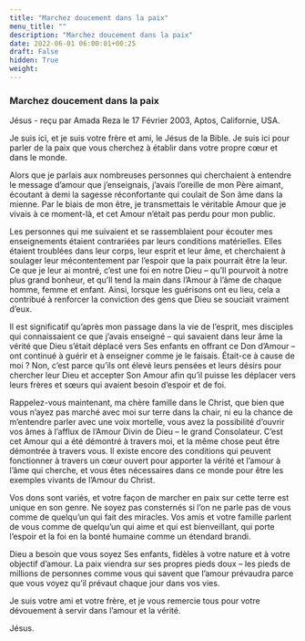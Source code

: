 ```yaml
---
title: "Marchez doucement dans la paix"
menu_title: ""
description: "Marchez doucement dans la paix"
date: 2022-06-01 06:00:01+00:25
draft: False
hidden: True
weight:
---
```

### Marchez doucement dans la paix

Jésus - reçu par Amada Reza le 17 Février 2003, Aptos, Californie, USA.

Je suis ici, et je suis votre frère et ami, le Jésus de la Bible. Je suis ici pour parler de la paix que vous cherchez à établir dans votre propre cœur et dans le monde.

Alors que je parlais aux nombreuses personnes qui cherchaient à entendre le message d’amour que j’enseignais, j’avais l’oreille de mon Père aimant, écoutant à demi la sagesse réconfortante qui coulait de Son âme dans la mienne. Par le biais de mon être, je transmettais le véritable Amour que je vivais à ce moment-là, et cet Amour n’était pas perdu pour mon public.

Les personnes qui me suivaient et se rassemblaient pour écouter mes enseignements étaient contrariées par leurs conditions matérielles. Elles étaient troublées dans leur corps, leur esprit et leur âme, et cherchaient à soulager leur mécontentement par l’espoir que la paix pourrait être la leur. Ce que je leur ai montré, c’est une foi en notre Dieu – qu’Il pourvoit à notre plus grand bonheur, et qu’Il tend la main dans l’Amour à l’âme de chaque homme, femme et enfant. Ainsi, lorsque les guérisons ont eu lieu, cela a contribué à renforcer la conviction des gens que Dieu se souciait vraiment d’eux.

Il est significatif qu’après mon passage dans la vie de l’esprit, mes disciples qui connaissaient ce que j’avais enseigné – qui savaient dans leur âme la vérité que Dieu s’était déplacé vers Ses enfants en offrant ce Don d’Amour – ont continué à guérir et à enseigner comme je le faisais. Était-ce à cause de moi ? Non, c’est parce qu’ils ont élevé leurs pensées et leurs désirs pour chercher leur Dieu et accepter Son Amour afin qu’il puisse les déplacer vers leurs frères et sœurs qui avaient besoin d’espoir et de foi.

Rappelez-vous maintenant, ma chère famille dans le Christ, que bien que vous n’ayez pas marché avec moi sur terre dans la chair, ni eu la chance de m’entendre parler avec une voix mortelle, vous avez la possibilité d’ouvrir vos âmes à l’afflux de l’Amour Divin de Dieu – le grand Consolateur. C’est cet Amour qui a été démontré à travers moi, et la même chose peut être démontrée à travers vous. Il existe encore des conditions qui peuvent fonctionner à travers un cœur ouvert pour apporter la vérité et l’amour à l’âme qui cherche, et vous êtes nécessaires dans ce monde pour être les exemples vivants de l’Amour du Christ.

Vos dons sont variés, et votre façon de marcher en paix sur cette terre est unique en son genre. Ne soyez pas consternés si l’on ne parle pas de vous comme de quelqu’un qui fait des miracles. Vos amis et votre famille parlent de vous comme de quelqu’un qui aime et qui est bienveillant, qui porte l’espoir et la foi en la bonté humaine comme un étendard brandi.

Dieu a besoin que vous soyez Ses enfants, fidèles à votre nature et à votre objectif d’amour. La paix viendra sur ses propres pieds doux – les pieds de millions de personnes comme vous qui savent que l’amour prévaudra parce que vous voyez qu’il prévaut chaque jour dans vos vies.

Je suis votre ami et votre frère, et je vous remercie tous pour votre dévouement à servir dans l’amour et la vérité.

Jésus.
